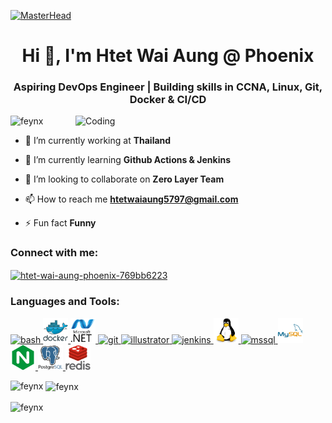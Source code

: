 [![MasterHead](https://user-images.githubusercontent.com/74038190/225813708-98b745f2-7d22-48cf-9150-083f1b00d6c9.gif)](https://feynx.io)
<h1 align="center">Hi 👋, I'm Htet Wai Aung @ Phoenix</h1>
<h3 align="center">Aspiring DevOps Engineer | Building skills in CCNA, Linux, Git, Docker & CI/CD</h3>
<img align="right" alt="Coding" width="400" src="https://www.reddit.com/media?url=https%3A%2F%2Fi.redd.it%2F1d11s820dgm91.gif">

<p align="left"> <img src="https://komarev.com/ghpvc/?username=feynx&label=Profile%20views&color=0e75b6&style=flat" alt="feynx" /> </p>

- 🔭 I’m currently working at **Thailand**

- 🌱 I’m currently learning **Github Actions & Jenkins**

- 👯 I’m looking to collaborate on **Zero Layer Team**

- 📫 How to reach me **htetwaiaung5797@gmail.com**

- ⚡ Fun fact **Funny**

<h3 align="left">Connect with me:</h3>
<p align="left">
<a href="https://linkedin.com/in/htet-wai-aung-phoenix-769bb6223" target="blank"><img align="center" src="https://raw.githubusercontent.com/rahuldkjain/github-profile-readme-generator/master/src/images/icons/Social/linked-in-alt.svg" alt="htet-wai-aung-phoenix-769bb6223" height="30" width="40" /></a>
</p>

<h3 align="left">Languages and Tools:</h3>
<p align="left"> <a href="https://www.gnu.org/software/bash/" target="_blank" rel="noreferrer"> <img src="https://www.vectorlogo.zone/logos/gnu_bash/gnu_bash-icon.svg" alt="bash" width="40" height="40"/> </a> <a href="https://www.docker.com/" target="_blank" rel="noreferrer"> <img src="https://raw.githubusercontent.com/devicons/devicon/master/icons/docker/docker-original-wordmark.svg" alt="docker" width="40" height="40"/> </a> <a href="https://dotnet.microsoft.com/" target="_blank" rel="noreferrer"> <img src="https://raw.githubusercontent.com/devicons/devicon/master/icons/dot-net/dot-net-original-wordmark.svg" alt="dotnet" width="40" height="40"/> </a> <a href="https://git-scm.com/" target="_blank" rel="noreferrer"> <img src="https://www.vectorlogo.zone/logos/git-scm/git-scm-icon.svg" alt="git" width="40" height="40"/> </a> <a href="https://www.adobe.com/in/products/illustrator.html" target="_blank" rel="noreferrer"> <img src="https://www.vectorlogo.zone/logos/adobe_illustrator/adobe_illustrator-icon.svg" alt="illustrator" width="40" height="40"/> </a> <a href="https://www.jenkins.io" target="_blank" rel="noreferrer"> <img src="https://www.vectorlogo.zone/logos/jenkins/jenkins-icon.svg" alt="jenkins" width="40" height="40"/> </a> <a href="https://www.linux.org/" target="_blank" rel="noreferrer"> <img src="https://raw.githubusercontent.com/devicons/devicon/master/icons/linux/linux-original.svg" alt="linux" width="40" height="40"/> </a> <a href="https://www.microsoft.com/en-us/sql-server" target="_blank" rel="noreferrer"> <img src="https://www.svgrepo.com/show/303229/microsoft-sql-server-logo.svg" alt="mssql" width="40" height="40"/> </a> <a href="https://www.mysql.com/" target="_blank" rel="noreferrer"> <img src="https://raw.githubusercontent.com/devicons/devicon/master/icons/mysql/mysql-original-wordmark.svg" alt="mysql" width="40" height="40"/> </a> <a href="https://www.nginx.com" target="_blank" rel="noreferrer"> <img src="https://raw.githubusercontent.com/devicons/devicon/master/icons/nginx/nginx-original.svg" alt="nginx" width="40" height="40"/> </a> <a href="https://www.postgresql.org" target="_blank" rel="noreferrer"> <img src="https://raw.githubusercontent.com/devicons/devicon/master/icons/postgresql/postgresql-original-wordmark.svg" alt="postgresql" width="40" height="40"/> </a> <a href="https://redis.io" target="_blank" rel="noreferrer"> <img src="https://raw.githubusercontent.com/devicons/devicon/master/icons/redis/redis-original-wordmark.svg" alt="redis" width="40" height="40"/> </a> </p>

<p><img align="left" src="https://github-readme-stats.vercel.app/api/top-langs?username=feynx&show_icons=true&locale=en&layout=compact" alt="feynx" /></p>

<p>&nbsp;<img align="center" src="https://github-readme-stats.vercel.app/api?username=feynx&show_icons=true&locale=en" alt="feynx" /></p>

<p><img align="center" src="https://github-readme-streak-stats.herokuapp.com/?user=feynx&" alt="feynx" /></p>
